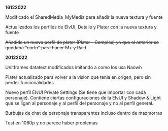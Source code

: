 **16122022**

Modificado el SharedMedia_MyMedia para añadir la nueva textura y fuente

Actualizados los perfiles de ElvUI, Details y Plater con la nueva textura y fuente

~~Añadido un nuevo perfil de plater (Plater - Complex) ya que el anterior se quedaba "corto" para hacer M+ y Raid~~

**20122022**

Unitframes datatext modificados imitando a como los usa Naowh

Plater actualizado para volver a la vision que tenia en origen, pero sin perder funcionalidades

Nuevo perfil ElvUI Private Settings (Se tiene que importar con cada personaje). Contiene ciertas configuraciones de la ElvUI y Shadow & Light que se ligan al personaje y al perfil del personaje y no al perfil general.

Burbujas de chat de personaje transparentes incluso dentro de mazmorras

Test en 1080p y no parece haber problemas
